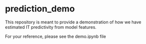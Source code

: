 # prediction_demo

This repository is meant to provide a demonstration of how we have estimated IT predictivity from model features. 

For your reference, please see the demo.ipynb file
